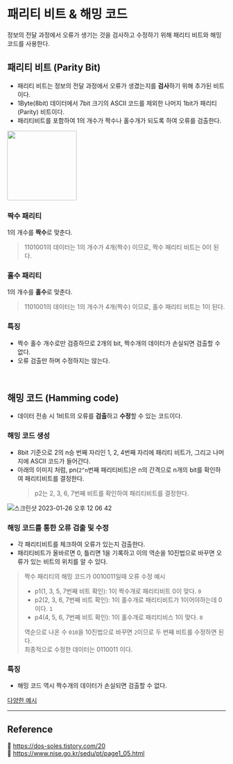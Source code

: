 # 패리티 비트 & 해밍 코드

정보의 전달 과정에서 오류가 생기는 것을 검사하고 수정하기 위해 패리티 비트와 해밍 코드를 사용한다.

## 패리티 비트 (Parity Bit)
- 패리티 비트는 정보의 전달 과정에서 오류가 생겼는지를 **검사**하기 위해 추가된 비트이다.
- 1Byte(8bit) 데이터에서 7bit 크기의 ASCII 코드를 제외한 나머지 1bit가 패리티(Parity) 비트이다.
- 패리티비트를 포함하여 1의 개수가 짝수나 홀수개가 되도록 하여 오류를 검출한다.

<img src="https://www.nise.go.kr/sedu/pt/images/1_5/1_5_1.jpg" height="160px">

### 짝수 패리티
1의 개수를 **짝수**로 맞춘다.  
> 1101001의 데이터는 1의 개수가 4개(짝수) 이므로, 짝수 패리티 비트는 0이 된다.

### 홀수 패리티
1의 개수를 **홀수**로 맞춘다.
> 1101001의 데이터는 1의 개수가 4개(짝수) 이므로, 홀수 패리티 비트는 1이 된다.

### 특징
- 짝수 홀수 개수로만 검증하므로 2개의 bit, 짝수개의 데이터가 손실되면 검출할 수 없다.  
- 오류 검출만 하며 수정하지는 않는다.
<br>

## 해밍 코드 (Hamming code)
- 데이터 전송 시 1비트의 오류를 **검출**하고 **수정**할 수 있는 코드이다.  

### 해밍 코드 생성
- 8bit 기준으로 2의 n승 번째 자리인 1, 2, 4번째 자리에 패리티 비트가, 그리고 나머지에 ASCII 코드가 들어간다.  
- 아래의 이미지 처럼, pn(`2^n`번째 패리티비트)은 n의 간격으로 n개의 bit를 확인하여 패리티비트를 결정한다.
    > p2는 2, 3, 6, 7번째 비트를 확인하여 패리티비트를 결정한다.

![스크린샷 2023-01-26 오후 12 06 42](https://user-images.githubusercontent.com/70997596/214756283-821292a4-3c59-4846-9c58-84e8e49b0be1.png)

### 해밍 코드를 통한 오류 검출 및 수정

- 각 패리티비트를 체크하여 오류가 있는지 검출한다.  
- 패리티비트가 올바르면 0, 틀리면 1을 기록하고 이의 역순을 10진법으로 바꾸면 오류가 있는 비트의 위치를 알 수 있다.

> 짝수 패리티의 해밍 코드가 0010011일때 오류 수정 예시  
>  - p1(1, 3, 5, 7번째 비트 확인): 1이 짝수개로 패리티비트 0이 맞다. `0`  
>  - p2(2, 3, 6, 7번째 비트 확인): 1이 홀수개로 패리티비트가 1이어야하는데 0이다. `1`  
>  - p4(4, 5, 6, 7번째 비트 확인): 1이 홀수개로 패리티비스 1이 맞다. `0`
> 
> 역순으로 나온 수 `010`을 10진법으로 바꾸면 `2`이므로 두 번째 비트를 수정하면 된다.  
> 최종적으로 수정한 데이터는 0110011 이다.

### 특징
- 해밍 코드 역시 짝수개의 데이터가 손실되면 검출할 수 없다.

[다양한 예시](https://velog.io/@octo__/%ED%95%B4%EB%B0%8D-%EC%BD%94%EB%93%9C-Hamming-Code)

---

## Reference 
📄 https://dos-soles.tistory.com/20  
📄 https://www.nise.go.kr/sedu/pt/page1_05.html